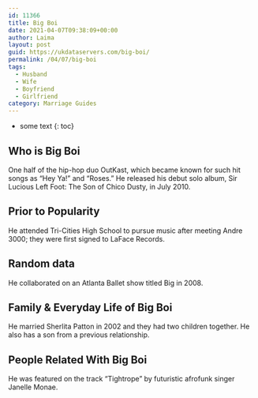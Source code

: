 ```yaml
---
id: 11366
title: Big Boi
date: 2021-04-07T09:38:09+00:00
author: Laima
layout: post
guid: https://ukdataservers.com/big-boi/
permalink: /04/07/big-boi
tags:
  - Husband
  - Wife
  - Boyfriend
  - Girlfriend
category: Marriage Guides
---
```


* some text
{: toc}


## Who is Big Boi
                  
                  
                  
One half of the hip-hop duo OutKast, which became known for such hit songs as &#8220;Hey Ya!&#8221; and &#8220;Roses.&#8221; He released his debut solo album, Sir Lucious Left Foot: The Son of Chico Dusty, in July 2010.
                  
              
            
              
            
                
                
                
## Prior to Popularity
                  
                  
                  
He attended Tri-Cities High School to pursue music after meeting Andre 3000; they were first signed to LaFace Records.
                  
              
            
              
            
                
                
                
## Random data
                  
                  
                  
He collaborated on an Atlanta Ballet show titled Big in 2008.
                  
              
            
              
            
                
                
                
## Family & Everyday Life of Big Boi
                  
                  
                  
He married Sherlita Patton in 2002 and they had two children together. He also has a son from a previous relationship.
                  
              
            
              
            
                
                
                
## People Related With Big Boi
                  
                  
                  
He was featured on the track &#8220;Tightrope&#8221; by futuristic afrofunk singer Janelle Monae.
                  
              
            
              
            
                
              
            
              
              
            
            
              
            
          
          
          